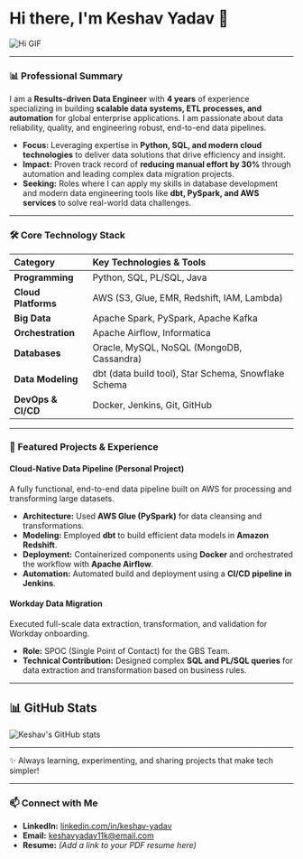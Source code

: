 # Hi there, I'm Keshav Yadav 👋

![Hi GIF](https://media.giphy.com/media/v1.Y2lkPWVjZjA1ZTQ3b2M4bTAzNTlmNWtzdzM3bHMybHc5NGkzdXBna3huanF4M3k2b3YyNyZlcD12MV9naWZzX3NlYXJjaCZjdD1n/VoJqOxw0Zh36Vm8uDD/giphy.gif)

---

### 📊 Professional Summary

I am a **Results-driven Data Engineer** with **4 years** of experience specializing in building **scalable data systems, ETL processes, and automation** for global enterprise applications. I am passionate about data reliability, quality, and engineering robust, end-to-end data pipelines.

- **Focus:** Leveraging expertise in **Python, SQL, and modern cloud technologies** to deliver data solutions that drive efficiency and insight.
- **Impact:** Proven track record of **reducing manual effort by 30%** through automation and leading complex data migration projects.
- **Seeking:** Roles where I can apply my skills in database development and modern data engineering tools like **dbt, PySpark, and AWS services** to solve real-world data challenges.

---

### 🛠️ Core Technology Stack

| Category | Key Technologies & Tools |
| :--- | :--- |
| **Programming** | Python, SQL, PL/SQL, Java |
| **Cloud Platforms** | AWS (S3, Glue, EMR, Redshift, IAM, Lambda) |
| **Big Data** | Apache Spark, PySpark, Apache Kafka |
| **Orchestration** | Apache Airflow, Informatica |
| **Databases** | Oracle, MySQL, NoSQL (MongoDB, Cassandra) |
| **Data Modeling** | dbt (data build tool), Star Schema, Snowflake Schema |
| **DevOps & CI/CD** | Docker, Jenkins, Git, GitHub |

---

### 🚀 Featured Projects & Experience

#### Cloud-Native Data Pipeline (Personal Project)
A fully functional, end-to-end data pipeline built on AWS for processing and transforming large datasets.
- **Architecture:** Used **AWS Glue (PySpark)** for data cleansing and transformations.
- **Modeling:** Employed **dbt** to build efficient data models in **Amazon Redshift**.
- **Deployment:** Containerized components using **Docker** and orchestrated the workflow with **Apache Airflow**.
- **Automation:** Automated build and deployment using a **CI/CD pipeline in Jenkins**.

#### Workday Data Migration
Executed full-scale data extraction, transformation, and validation for Workday onboarding.
- **Role:** SPOC (Single Point of Contact) for the GBS Team.
- **Technical Contribution:** Designed complex **SQL and PL/SQL queries** for data extraction and transformation based on business rules.

---

## 📊 GitHub Stats

![Keshav's GitHub stats](https://github-readme-stats.vercel.app/api?username=keshavyadav11k&show_icons=true&theme=tokyonight)

---

✨ Always learning, experimenting, and sharing projects that make tech simpler!

---

### 📫 Connect with Me

- **LinkedIn:** [linkedin.com/in/keshav-yadav](https://www.linkedin.com/in/keshav-yadav-483487156/)
- **Email:** [keshavyadav11k@email.com](mailto:keshavyadav11K@email.com)
- **Resume:** *(Add a link to your PDF resume here)*
